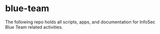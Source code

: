 # blue-team
The following repo holds all scripts, apps, and documentation for InfoSec Blue Team related activities.
